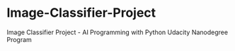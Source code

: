 # Image-Classifier-Project
Image Classifier Project - AI Programming with Python Udacity Nanodegree Program

